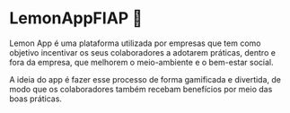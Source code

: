 # LemonAppFIAP 🍋

Lemon App é uma plataforma utilizada por empresas que tem como objetivo incentivar os seus colaboradores a adotarem práticas, dentro e fora da empresa, 
que melhorem o meio-ambiente e o bem-estar social.

A ideia do app é fazer esse processo de forma gamificada e divertida, de modo que os colaboradores também recebam benefícios por meio das boas práticas.

